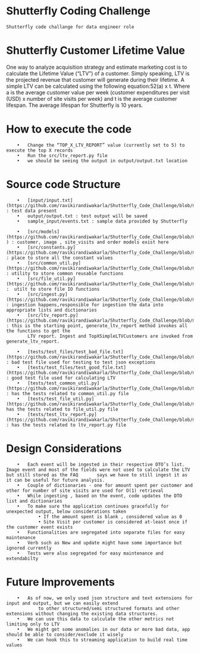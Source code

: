 # Shutterfly Coding Challenge
	Shutterfly code challange for data engineer role
	
# Shutterfly Customer Lifetime Value
One way to analyze acquisition strategy and estimate marketing cost is to calculate the Lifetime Value (“LTV”) of a customer. Simply speaking, LTV is the projected revenue that customer will generate during their lifetime.
A simple LTV can be calculated using the following equation:52(a) x t. Where a is the average customer value per week (customer expenditures per visit (USD) x number of site visits per week) and t is the average customer lifespan. The average lifespan for Shutterfly is 10 years.

# How to execute the code
		•	Change the “TOP_X_LTV_REPORT” value (currently set to 5) to execute the top X records
		•	Run the src/ltv_report.py file
		•	we should be seeing the output in output/output.txt location
	
# Source code Structure
		•	[input/input.txt](https://github.com/ravikirandiwakarla/Shutterfly_Code_Challenge/blob/master/input/input.txt) : test data present
		•	output/output.txt : test output will be saved
		•	sample_input/events.txt : sample data provided by Shutterfly

		•	[src/models](https://github.com/ravikirandiwakarla/Shutterfly_Code_Challenge/blob/master/src/models.py ) : customer, image , site_visits and order models exist here
		•	[src/constants.py](https://github.com/ravikirandiwakarla/Shutterfly_Code_Challenge/blob/master/src/constants.py) : place to store all the constant values
		•	[src/common_util.py] (https://github.com/ravikirandiwakarla/Shutterfly_Code_Challenge/blob/master/src/common_util.py) : utility to store common reusable functions
		•	[src/file_util.py] (https://github.com/ravikirandiwakarla/Shutterfly_Code_Challenge/blob/master/src/file_util.py) :  utilt to store file IO functions
		•	[src/ingest.py](https://github.com/ravikirandiwakarla/Shutterfly_Code_Challenge/blob/master/src/ingest.py) : ingestion happens,responsible for ingestion the data into appropriate lists and dictionaries
		•	[src/ltv_report.py] (https://github.com/ravikirandiwakarla/Shutterfly_Code_Challenge/blob/master/src/ltv_report.py) : this is the starting point, generate_ltv_report method invokes all the functions to get the
			LTV report. Ingest and TopXSimpleLTVCustomers are invoked from generate_ltv_report.

		•	[tests/test_files/test_bad_file.txt] (https://github.com/ravikirandiwakarla/Shutterfly_Code_Challenge/blob/master/tests/test_files/test_bad_file.txt) : bad test file used for testing to test json exceptions
		•	[tests/test_files/test_good_file.txt] (https://github.com/ravikirandiwakarla/Shutterfly_Code_Challenge/blob/master/tests/test_files/test_good_file.txt) : good test file used for calculating LTV
		•	[tests/test_common_util.py](https://github.com/ravikirandiwakarla/Shutterfly_Code_Challenge/blob/master/tests/test_common_util.py) : has the tests related to common_util.py file
		•	[tests/test_file_util.py](https://github.com/ravikirandiwakarla/Shutterfly_Code_Challenge/blob/master/tests/test_file_util.py): has the tests related to file_util.py file
		•	[tests/test_ltv_report.py](https://github.com/ravikirandiwakarla/Shutterfly_Code_Challenge/blob/master/tests/test_ltv_report.py) : has the tests related to ltv_report.py file

# Design Considerations
		•	Each event will be ingested in their respective DTO’s list. Image event and most of the fields were not used to calculate the LTV but still stored as the FAQ 	    says we have to still ingest it as it can be useful for future analysis.
		•	Couple of dictionaries - one for amount spent per customer and other for number of site visits are used for O(1) retrieval
		•	While ingesting , based on the event, code updates the DTO list and dictionaries
		•	To make sure the application continues gracefully for unexpected output, below considerations taken
				• If the amount spent is blank , considered value as 0
				• Site Visit per customer is considered at-least once if the customer event exists
		•	Functionalities are segregated into separate files for easy maintenance
		•	Verb such as New and update might have some importance but ignored currently
		•	Tests were also segregated for easy maintenance and extendabilty

# Future Improvements
 		•	As of now, we only used json structure and text extensions for input and output, but we can easily extend 
		        to other structured/semi structured formats and other extensions without changing the existing data structures.
 		•	We can use this data to calculate the other metrics not limiting only to LTV
		•	We might get some anomalies in our data or more bad data, app should be able to consider/exclude it wisely
		•	We can hook this to streaming application to build real time values
		 
         







